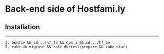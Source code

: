 # Back-end side of Hostfami.ly

## Installation
----
    1. bundle && cd ../hf_fe && npm i && cd ../hf_be
    2. rake db:migrate && rake db:test:prepare && rake start
